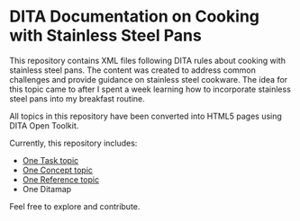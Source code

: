 # DITA Documentation on Cooking with Stainless Steel Pans

This repository contains XML files following DITA rules about cooking with stainless steel pans. The content was created to address common challenges and provide guidance on stainless steel cookware. The idea for this topic came to after I spent a week learning how to incorporate stainless steel pans into my breakfast routine.

All topics in this repository have been converted into HTML5 pages using DITA Open Toolkit.

Currently, this repository includes:
- [One Task topic](StainlessSteelTask.dita)
- [One Concept topic](StainlessSteelConcept.dita)
- [One Reference topic](StainlessSteelReference.dita)
- One Ditamap

Feel free to explore and contribute.

